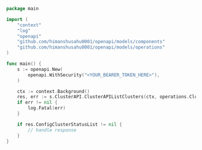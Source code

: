<!-- Start SDK Example Usage [usage] -->
```go
package main

import (
	"context"
	"log"
	"openapi"
	"github.com/himanshusahu0001/openapi/models/components"
	"github.com/himanshusahu0001/openapi/models/operations"
)

func main() {
	s := openapi.New(
		openapi.WithSecurity("<YOUR_BEARER_TOKEN_HERE>"),
	)

	ctx := context.Background()
	res, err := s.ClusterAPI.ClusterAPIListClusters(ctx, operations.ClusterAPIListClustersRequest{})
	if err != nil {
		log.Fatal(err)
	}

	if res.ConfigClusterStatusList != nil {
		// handle response
	}
}

```
<!-- End SDK Example Usage [usage] -->